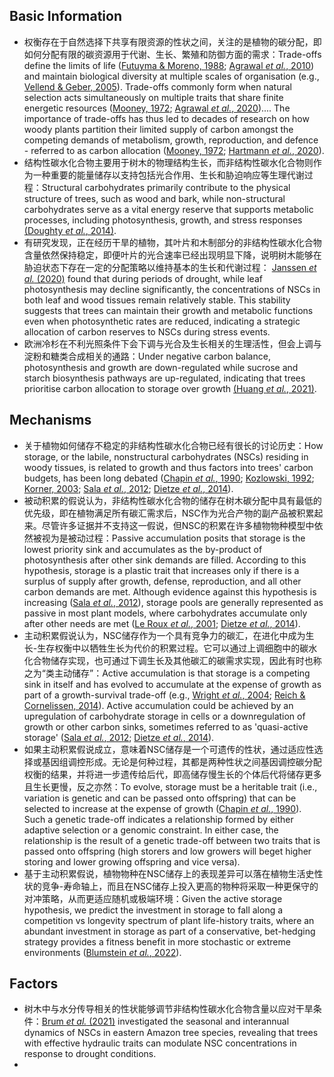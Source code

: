 
## Basic Information

- 权衡存在于自然选择下共享有限资源的性状之间，关注的是植物的碳分配，即如何分配有限的碳资源用于代谢、生长、繁殖和防御方面的需求：Trade-offs define the limits of life ([Futuyma & Moreno, 1988](Ref/FutuymaMoreno1988); [Agrawal *et al.*, 2010](Ref/Agrawal2010)) and maintain biological diversity at multiple scales of organisation (e.g., [Vellend & Geber, 2005](Ref/VellendGeber2005)). Trade-offs commonly form when natural selection acts simultaneously on multiple traits that share finite energetic resources ([Mooney, 1972](Ref/Mooney1972); [Agrawal *et al.*, 2020](Ref/Agrawal2020)).... The importance of trade-offs has thus led to decades of research on how woody plants partition their limited supply of carbon amongst the competing demands of metabolism, growth, reproduction, and defence - referred to as carbon allocation ([Mooney, 1972](Ref/Mooney1972); [Hartmann *et al.*, 2020](Hartmann2020)). 
- 结构性碳水化合物主要用于树木的物理结构生长，而非结构性碳水化合物则作为一种重要的能量储存以支持包括光合作用、生长和胁迫响应等生理代谢过程：Structural carbohydrates primarily contribute to the physical structure of trees, such as wood and bark, while non-structural carbohydrates serve as a vital energy reserve that supports metabolic processes, including photosynthesis, growth, and stress responses [(Doughty *et al.*, 2014)](Ref/Doughty2014).
- 有研究发现，正在经历干旱的植物，其叶片和木制部分的非结构性碳水化合物含量依然保持稳定，即便叶片的光合速率已经出现明显下降，说明树木能够在胁迫状态下存在一定的分配策略以维持基本的生长和代谢过程： [Janssen *et al.* (2020)](Janssen2020.md) found that during periods of drought, while leaf photosynthesis may decline significantly, the concentrations of NSCs in both leaf and wood tissues remain relatively stable. This stability suggests that trees can maintain their growth and metabolic functions even when photosynthetic rates are reduced, indicating a strategic allocation of carbon reserves to NSCs during stress events.
- 欧洲冷杉在不利光照条件下会下调与光合及生长相关的生理活性，但会上调与淀粉和糖类合成相关的通路：Under negative carbon balance, photosynthesis and growth are down-regulated while sucrose and starch biosynthesis pathways are up-regulated, indicating that trees prioritise carbon allocation to storage over growth [(Huang *et al.*, 2021)](Ref/Huang2021).

## Mechanisms

- 关于植物如何储存不稳定的非结构性碳水化合物已经有很长的讨论历史：How storage, or the labile, nonstructural carbohydrates (NSCs) residing in woody tissues, is related to growth and thus factors into trees' carbon budgets, has been long debated ([Chapin *et al.*, 1990](Ref/Chapin1990); [Kozlowski, 1992](Ref/Kozlowski1992); [Korner, 2003](Ref/Korner2003); [Sala *et al.*, 2012](Ref/Sala2012); [Dietze *et al.*, 2014](Ref/Dietze2014)).
- 被动积累的假说认为，非结构性碳水化合物的储存在树木碳分配中具有最低的优先级，即在植物满足所有碳汇需求后，NSC作为光合产物的副产品被积累起来。尽管许多证据并不支持这一假说，但NSC的积累在许多植物物种模型中依然被视为是被动过程：Passive accumulation posits that storage is the lowest priority sink and accumulates as the by-product of photosynthesis after other sink demands are filled. According to this hypothesis, storage is a plastic trait that increases only if there is a surplus of supply after growth, defense, reproduction, and all other carbon demands are met. Although evidence against this hypothesis is increasing ([Sala *et al.*, 2012](Ref/Sala2012)), storage pools are generally represented as passive in most plant models, where carbohydrates accumulate only after other needs are met ([Le Roux *et al.*, 2001](Ref/LeRoux2001); [Dietze *et al.*, 2014](Ref/Dietze2014)).
- 主动积累假说认为，NSC储存作为一个具有竞争力的碳汇，在进化中成为生长-生存权衡中以牺牲生长为代价的积累过程。它可以通过上调细胞中的碳水化合物储存实现，也可通过下调生长及其他碳汇的碳需求实现，因此有时也称之为“类主动储存”：Active accumulation is that storage is a competing sink in itself and has evolved to accumulate at the expense of growth as part of a growth-survival trade-off (e.g., [Wright *et al.*, 2004](Ref/Wright2004); [Reich & Cornelissen, 2014](Ref/ReichCornelissen2014)). Active accumulation could be achieved by an upregulation of carbohydrate storage in cells or a downregulation of growth or other carbon sinks, sometimes referred to as 'quasi-active storage' ([Sala *et al.*, 2012](Ref/Sala2012); [Dietze *et al.*, 2014](Ref/Dietze2014)).
- 如果主动积累假说成立，意味着NSC储存是一个可遗传的性状，通过适应性选择或基因组调控形成。无论是何种过程，其都是两种性状之间基因调控碳分配权衡的结果，并将进一步遗传给后代，即高储存慢生长的个体后代将储存更多且生长更慢，反之亦然：To evolve, storage must be a heritable trait (i.e., variation is genetic and can be passed onto offspring) that can be selected to increase at the expense of growth ([Chapin *et al.*, 1990](Ref/Chapin1990)). Such a genetic trade-off indicates a relationship formed by either adaptive selection or a genomic constraint. In either case, the relationship is the result of a genetic trade-off between two traits that is passed onto offspring (high storers and low growers will beget higher storing and lower growing offspring and vice versa).
- 基于主动积累假说，植物物种在NSC储存上的表现差异可以落在植物生活史性状的竞争-寿命轴上，而且在NSC储存上投入更高的物种将采取一种更保守的对冲策略，从而更适应随机或极端环境：Given the active storage hypothesis, we predict the investment in storage to fall along a competition vs longevity spectrum of plant life-history traits, where an abundant investment in storage as part of a conservative, bet-hedging strategy provides a fitness benefit in more stochastic or extreme environments ([Blumstein *et al.*, 2022](Ref/Blumstein2022)).

## Factors

- 树木中与水分传导相关的性状能够调节非结构性碳水化合物含量以应对干旱条件：[Brum *et al.* (2021)](Ref/Brum2021) investigated the seasonal and interannual dynamics of NSCs in eastern Amazon tree species, revealing that trees with effective hydraulic traits can modulate NSC concentrations in response to drought conditions.
- 